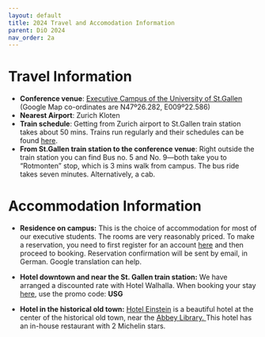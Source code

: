 ```yaml
---
layout: default
title: 2024 Travel and Accomodation Information
parent: DiO 2024
nav_order: 2a
---
```


# Travel Information

- **Conference venue**: [Executive Campus of the University of St.Gallen](https://www.google.com/maps/place/University+of+St.+Gallen,+Executive+School+(ES-HSG)/@47.4378589,9.3761433,15z/data=!4m2!3m1!1s0x0:0xab989b17a806d9d7?sa=X&ved=2ahUKEwje-JXFstCEAxWJVUEAHWoAATsQ_BJ6BAgOEAA) (Google Map co-ordinates are N47º26.282, E009º22.586)
- **Nearest Airport**: Zurich Kloten
- **Train schedule**: Getting from Zurich airport to St.Gallen train station takes about 50 mins. Trains run regularly and their schedules can be found [here](http://www.sbb.ch/en/home.html).
- **From St.Gallen train station to the conference venue**: Right outside the train station you can find Bus no. 5 and No. 9—both take you to “Rotmonten” stop, which is 3 mins walk from campus. The bus ride takes seven minutes. Alternatively, a cab.

# Accommodation Information

- **Residence on campus:** This is the choice of accommodation for most of our executive students. The rooms are very reasonably priced. To make a reservation, you need to first register for an account [here](https://cms.unisg.ch/#/hotelbooking) and then proceed to booking. Reservation confirmation will be sent by email, in German. Google translation can help.

- **Hotel downtown and near the St. Gallen train station:** We have arranged a discounted rate with Hotel Walhalla. When booking your stay [here](https://www.simplebooking.it/ibe/search?hid=5289&lang=EN), use the promo code: **USG**

- **Hotel in the historical old town:** [Hotel Einstein](https://www.einstein.ch/en/) is a beautiful hotel at the center of the historical old town, near the [Abbey Library. ](https://en.wikipedia.org/wiki/Abbey_library_of_Saint_Gall) This hotel has an in-house restaurant with 2 Michelin stars.